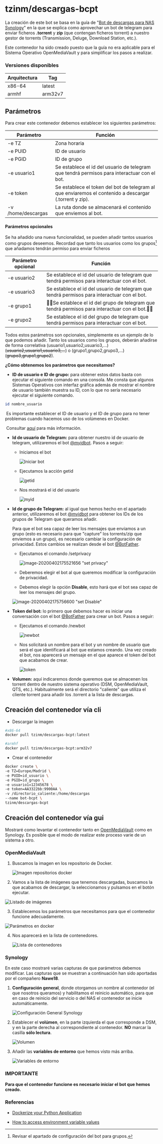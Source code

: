 

# tzinm/descargas-bcpt

La creación de este bot se basa en la guía de "[Bot de descargas para NAS Synology](https://telegra.ph/Bot-de-descargas-para-NAS-Synology-10-13)" en la que se explica como aprovechar un bot de telegram para enviar ficheros **.torrent** y **zip** (que contengan ficheros torrent) a nuestro gestor de torrents (Transmission, Deluge, Download Station, etc.).

Este contenedor ha sido creado puesto que la guía no era aplicable para el Sistema Operativo OpenMediaVault y para simplificar los pasos a realizar.

### Versiones disponibles

| Arquitectura | Tag     |
| ------------ | ------- |
| x86-64       | latest  |
| armhf        | arm32v7 |



## Parámetros

Para crear este contenedor debemos establecer los siguientes parámetros:

| Parámetro          | Función                                                      |
| ------------------ | ------------------------------------------------------------ |
| -e TZ              | Zona horaria                                                 |
| -e PUID            | ID de usuario                                                |
| -e PGID            | ID de grupo                                                  |
| -e usuario1        | Se establece el id del usuario de telegram que tendrá permisos para interactuar con el bot. |
| -e token           | Se establece el token del bot de telegram al que enviaremos el contenido a descargar (.torrent y zip). |
| -v /home/descargas | La ruta donde se almacenará el contenido que enviemos al bot. |

#### Parámetros opcionales

Se ha añadido una nueva funcionalidad, se pueden añadir tantos usuarios como grupos deseemos. Recordad que tanto los usuarios como los grupos[^1] que añadamos tendrán permiso para enviar ficheros

| Parámetro opcional | Función                                                      |
| ------------------ | ------------------------------------------------------------ |
| -e usuario2        | Se establece el id del usuario de telegram que tendrá permisos para interactuar con el bot. |
| -e usuario3        | Se establece el id del usuario de telegram que tendrá permisos para interactuar con el bot. |
| -e grupo1          | Se establece el id del grupo de telegram que tendrá permisos para interactuar con el bot. |
| -e grupo2          | Se establece el id del grupo de telegram que tendrá permisos para interactuar con el bot. |

Todos estos parámetros son opcionales, simplemente es un ejemplo de lo que podemos añadir. Tanto los usuarios como los grupos, deberán añadirse de forma correlativa (usuario1,usuario2,usuario3,...) (~~usuario2,usuario1,usuario3,...~~) o (grupo1,grupo2,grupo3,...) (~~grupo3,grupo1,grupo2~~).

[^1]:Revisar el apartado de configuración del bot para grupos.

**¿Cómo obtenemos los parámetros que necesitamos?**

- **ID de usuario e ID de grupo:** para obtener estos datos basta con ejecutar el siguiente comando en una consola. Me consta que algunos Sistemas Operativos con interfaz gráfica además de mostrar el nombre de usuario también muestra su ID, con lo que no sería necesario ejecutar el siguiente comando.

````bash
id nombre_usuario
````

​		Es importante establecer el ID de usuario y el ID de grupo para no tener problemas cuando hacemos 		uso de los volúmenes en Docker.

​		Consultar [aquí](https://medium.com/@nielssj/docker-volumes-and-file-system-permissions-772c1aee23ca) para más información.



- **Id de usuario de Telegram:** para obtener nuestro id de usuario de telegram, utilizaremos el bot [@myidbot](https://t.me/myidbot). Pasos a seguir:

  - Iniciamos el bot
    
    ![Iniciar bot](https://dl.dropboxusercontent.com/s/v30meu6tperge3i/myidbot.png?dl=0)

  - Ejecutamos la acción getid

    ![getid](https://dl.dropboxusercontent.com/s/pkiuu4qabzg23p3/getid.png?dl=0)

  - Nos mostrará el id del usuario

    ![myid](https://dl.dropboxusercontent.com/s/lcg62ruhrb7wr76/idtzinm.png?dl=0)

* **Id de grupo de Telegram:** al igual que hemos hecho en el apartado anterior, utilizaremos el bot [@myidbot](https://t.me/myidbot) para obtener los IDs de los grupos de Telegram que queramos añadir.

  Para que el bot sea capaz de leer los mensajes que enviamos a un grupo (esto es necesario para que "capture" los torrents/zip que enviemos a un grupo), es necesario cambiar la configuración de privacidad. Estos cambios se realizan desde el bot [@BotFather](https://t.me/BotFather).

  * Ejecutamos el comando /setprivacy

    ![image-20200402175521656 "set privacy"](imagenes/image-20200402175521656.png "set privacy")

  * Deberemos elegir el bot al que queremos modificar la configuración de privacidad.
  * Debemos elegir la opción **Disable**, esto hará que el bot sea capaz de leer los mensajes del grupo.

  ![image-20200402175756600 "set Disable"](imagenes/image-20200402175756600.png "set Disable")

- **Token del bot:** lo primero que debemos hacer es iniciar una conversación con el bot [@BotFather](https://t.me/BotFather) para crear un bot. Pasos a seguir:

  - Ejecutamos el comando /newbot

    ![newbot](https://dl.dropboxusercontent.com/s/2taz8p8h5lisibp/botfathernewbot.png?dl=0)

  - Nos solicitará un nombre para el bot y un nombre de usuario que será el que identificará al bot que estamos creando. Una vez creado el bot, nos aparecerá un mensaje en el que aparece el token del bot que acabamos de crear.

    ![token](https://dl.dropbox.com/s/g4ro2s95pvv5krf/tokenbot.png?dl=0)

- **Volumen:** aquí indicaremos donde queremos que se almacenen los torrent dentro de nuestro sistema operativo (DSM, OpenMediaVault, QTS, etc.). Habitualmente será el directorio "caliente" que utiliza el cliente torrent para añadir los .torrent a la lista de descargas.

  


## Creación del contenedor vía cli

- Descargar la imagen

````bash
#x86-64
docker pull tzinm/descargas-bcpt:latest

#armhf
docker pull tzinm/descargas-bcpt:arm32v7
````

- Crear el contenedor

````bash
docker create \
-e TZ=Europe/Madrid \
-e PUID=id_usuario \
-e PGID=id_grupo \
-e usuario1=12345678 \
-e token=AA3322bb:9900AA \
-v /directorio_caliente:/home/descargas
--name bot-bcpt \
tzinm/descargas-bcpt
````



## Creación del contenedor vía gui

Mostraré como levantar el contenedor tanto en [OpenMediaVault](https://www.openmediavault.org/) como en Synology. Es posible que el modo de realizar este proceso varie de un sistema a otro.



### OpenMediaVault

1. Buscamos la imagen en los repositorio de Docker.

   ![Imagen repositorios docker](https://dl.dropboxusercontent.com/s/zurer37hq4wabj1/repositorio-docker.png?dl=0)

2. Vamos a la lista de imágenes que tenemos descargadas, buscamos la que acabamos de descargar, la seleccionamos y pulsamos en el botón ejecutar. 

![Listado de imágenes](https://dl.dropboxusercontent.com/s/lj8wb5irze53tcf/ejecutar-imagen.png?dl=0)

3. Establecemos los parámetros que necesitamos para que el contenedor funcione adecuadamente.

![Parámetros en docker](https://dl.dropboxusercontent.com/s/u5qkvo01unerhyt/bcpt-docker.png?dl=0)

4. Nos aparecerá en la lista de contenedores.

   ![Lista de contenedores](https://dl.dropboxusercontent.com/s/dpygsfwoddljqmd/docker-corriendo.png?dl=0)



### Synology

En este caso mostraré varias capturas de que parámetros debemos modificar. Las capturas que se muestran a continuación han sido aportadas por el compañero **Nawe18**.

1. **Configuración general**, donde otorgamos un nombre al contenedor (el que nosotros queramos) y habilitamos el reinicio automático, para que en caso de reinicio del servicio o del NAS el contenedor se inicie automáticamente. 

   ![Configuración General Synology](https://dl.dropbox.com/s/rdqopqb5mjrn9xc/confgener-synology.jpg?dl=0 "Configuración General")

   

2. Establecer el **volúmen**, en la parte izquierda el que corresponde a DSM, y en la parte derecha al correspondiente al contenedor. **NO** marcar la casilla **sólo lectura**. 


   ![Volumen](https://dl.dropbox.com/s/flrnv1y2lj9gayd/volumen-synology.jpg?dl=0 "Volumen")


3. Añadir las **variables de entorno** que hemos visto más arriba.

  
   ![Variables de entorno](https://dl.dropbox.com/s/3b57guj4g2zx0ov/medio-ambiente-synology.jpg?dl=0 "Variables de entorno")

   

### IMPORTANTE

**Para que el contenedor funcione es necesario iniciar el bot que hemos creado.**



### Referencias

* [Dockerize your Python Application](https://runnable.com/docker/python/dockerize-your-python-application)

* [How to access environment variable values](https://stackoverflow.com/a/4907053)